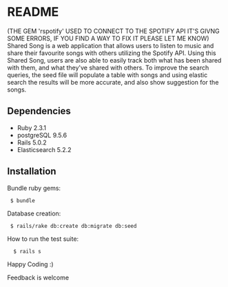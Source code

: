 # README

(THE GEM 'rspotify' USED TO CONNECT TO THE SPOTIFY API IT'S GIVNG SOME ERRORS, IF YOU FIND A WAY TO FIX IT PLEASE LET ME KNOW)
Shared Song is a web application that allows users to listen to music and share their favourite songs with others utilizing the Spotify API. Using this Shared Song, users are also able to easily track both what has been shared with them, and what they've shared with others.
To improve the search queries, the seed file will populate a table with songs and using elastic search the results will be more accurate, and also show suggestion for the songs.

## Dependencies
  * Ruby 2.3.1
  * postgreSQL 9.5.6
  * Rails 5.0.2
  * Elasticsearch 5.2.2

## Installation

Bundle ruby gems:
```
 $ bundle
```  
Database creation:
```
 $ rails/rake db:create db:migrate db:seed
```
How to run the test suite:
```
  $ rails s  
```  
Happy Coding :)

Feedback is welcome 

